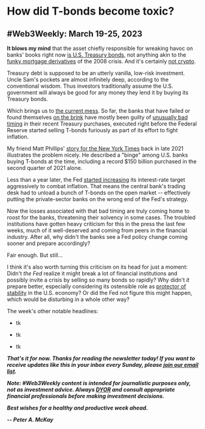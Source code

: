 # How did T-bonds become toxic?
## #Web3Weekly: March 19-25, 2023

<!--

![](https://w3w.news/img/illos/tktktktktktktktkttktktktk)
*"tktktktktkt" by Peter A. McKay × DALL·E*

-->

**It blows my mind** that the asset chiefly responsible for wreaking havoc on banks' books right now [is U.S. Treasury bonds](https://www.nytimes.com/2023/03/24/business/treasury-market-swings-economic-signal.html), not anything akin to the [funky mortgage derivatives](https://en.wikipedia.org/wiki/Subprime_mortgage_crisis) of the 2008 crisis. And it's certainly [not crypto](https://www.forbes.com/sites/digital-assets/2023/03/20/crypto-takeaways-from-recent-bank-failures/).

Treasury debt is supposed to be an utterly vanilla, low-risk investment. Uncle Sam's pockets are almost infinitely deep, according to the conventional wisdom. Thus investors traditionally assume the U.S. government will always be good for any money they lend it by buying its Treasury bonds.

Which brings us to [the current mess](https://finance.yahoo.com/news/analysis-banking-woes-fed-keep-110448314.html). So far, the banks that have failed or found themselves [on the brink](https://www.msn.com/en-us/money/markets/deutsche-bank-shares-slump-in-latest-sign-of-bank-worries/ar-AA191vOu) have mostly been guilty of [unusually bad timing](https://markets.businessinsider.com/news/stocks/silicon-valley-bank-svb-stock-price-bond-portfolio-firesale-treasury-2023-3) in their recent Treasury purchases, executed right before the Federal Reserve started selling T-bonds furiously as part of its effort to fight inflation.

My friend Matt Phillips' [story for the New York Times](https://www.nytimes.com/2021/08/25/business/banks-government-bonds.html) back in late 2021 illustrates the problem nicely. He described a "binge" among U.S. banks buying T-bonds at the time, including a record $150 billion purchased in the second quarter of 2021 alone.

Less than a year later, the Fed [started increasing](https://www.reuters.com/world/us/all-systems-go-feds-liftoff-us-interest-rates-2022-03-16/) its interest-rate target aggressively to combat inflation. That means the central bank's trading desk had to unload a bunch of T-bonds on the open market -- effectively putting the private-sector banks on the wrong end of the Fed's strategy.

Now the losses associated with that bad timing are truly coming home to roost for the banks, threatening their solvency in some cases. The troubled institutions have gotten heavy criticism for this in the press the last few weeks, much of it well-deserved and coming from peers in the financial industry. After all, why didn't the banks see a Fed policy change coming sooner and prepare accordingly?

Fair enough. But still...

I think it's also worth turning this criticism on its head for just a moment: Didn't *the Fed* realize it might break a lot of financial institutions and possibly invite a crisis by selling so many bonds so rapidly? Why didn't *it* prepare better, especially considering its ostensible role as [protector of stability](https://www.federalreserve.gov/financial-stability.htm) in the U.S. economy? Or did the Fed not figure this might happen, which would be disturbing in a whole other way?

<!-- graf it  back to crypto... -->

The week's other notable headlines:

- tk

- tk

- tk

<!--
- Do Kwon arrested. <!-- https://www.coindesk.com/business/2023/03/23/do-kwon-arrested-in-montenegro-interior-minister/ -->
<!--
- SEC charges Justin Sun <!-- Need link -->
<!--
- Wells notice to Coinbase <!-- Need link -->
<!--
- NYT on the race to re-brand crypto. (https://www.nytimes.com/2023/03/20/technology/crypto-rebranding-marketing.html)

- Slate rant on Android discrimination: https://slate.com/technology/2023/03/android-iphone-messaging-compatibility-problems.html

<!-- Bitbond sponsorship -->
<!--
- Fed decision. <!-- Recap. Need link. -->
<!--
- CoinDesk: 3 lessons for crypto founders from chatgpt's success. (https://www.coindesk.com/consensus-magazine/2023/03/18/3-lessons-web3-founders-can-take-from-chatgpts-success/)

- Bitcoin miner Core Scientific will unload $20 million in equipment as part of a bankruptcy settlement. (https://cointelegraph.com/news/core-scientific-to-transfer-20m-of-equipment-to-settle-bankruptcy-dispute)

- USDC issuer Circle has applied for a crypto license in France. (https://www.theblock.co/post/221432/circle-applies-for-french-crypto-license)

- Changing VC landscape (https://www.theblock.co/post/221395/crypto-venture-capitalists-facing-lighter-pocket-books-amid-slump)

- The Block: Over $1 billion in ether has been lost forever due to human error. (https://www.theblock.co/post/221453/over-1-billion-of-ether-lost-forever-bugs-human-error)

- Antisemitic tweets have doubled since Elon Musk took over twitter. (https://www.salon.com/2023/03/22/antisemitism-on-twitter-has-more-than-doubled-since-elon-musk-took-over-the-platform-new-research_partner/)

- WSJ: Apple and Microsot are now 15% of the S&P. (https://www.wsj.com/articles/apple-microsoft-dominate-u-s-markets-after-faang-trade-fizzles-d6f10309)

- A U.S. ban on TikTok is an awful idea. Here's my two cents why. https://twitter.com/peteramckay/status/1638944602546642952

- Stellabelle digital art. <!-- tktktk -->
<!--
- tk <!-- Lighter item -->

_**That's it for now. Thanks for reading the newsletter today! If you want to receive updates like this in your inbox every Sunday, please [join our email list](https://w3w.news).**_

<!-- Optional add...

_**If your organization is interested in sponsoring the newsletter, please drop me an email at peter[at]w3w.media. Individuals are also welcome to make crypto donations to support the newsletter using the wallet addresses listed [here](https://w3w.news/donations).**_

-->

_**Note: #Web3Weekly content is intended for journalistic purposes only, not as investment advice. Always [DYOR](https://www.urbandictionary.com/define.php?term=DYOR) and consult appropriate financial professionals before making investment decisions.**_

_**Best wishes for a healthy and productive week ahead.**_  

_**-- Peter A. McKay**_
